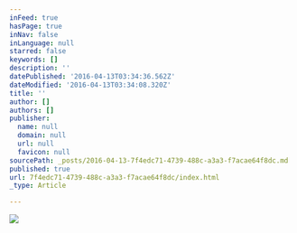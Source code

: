 ```yaml
---
inFeed: true
hasPage: true
inNav: false
inLanguage: null
starred: false
keywords: []
description: ''
datePublished: '2016-04-13T03:34:36.562Z'
dateModified: '2016-04-13T03:34:08.320Z'
title: ''
author: []
authors: []
publisher:
  name: null
  domain: null
  url: null
  favicon: null
sourcePath: _posts/2016-04-13-7f4edc71-4739-488c-a3a3-f7acae64f8dc.md
published: true
url: 7f4edc71-4739-488c-a3a3-f7acae64f8dc/index.html
_type: Article

---
```

![](https://the-grid-user-content.s3-us-west-2.amazonaws.com/e3955f46-4321-4c22-87be-a50a9f639457.png)